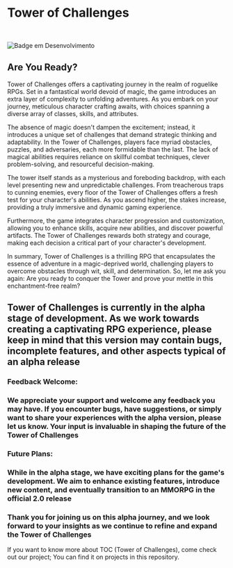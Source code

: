 # Tower of Challenges

<br>

![Badge em Desenvolvimento](http://img.shields.io/static/v1?label=STATUS&message=EM%20DESENVOLVIMENTO&color=GREEN&style=for-the-badge)

## Are You Ready?

Tower of Challenges offers a captivating journey in the realm of roguelike RPGs. Set in a fantastical world devoid of magic, the game introduces an extra layer of complexity to unfolding adventures. As you embark on your journey, meticulous character crafting awaits, with choices spanning a diverse array of classes, skills, and attributes.

The absence of magic doesn't dampen the excitement; instead, it introduces a unique set of challenges that demand strategic thinking and adaptability. In the Tower of Challenges, players face myriad obstacles, puzzles, and adversaries, each more formidable than the last. The lack of magical abilities requires reliance on skillful combat techniques, clever problem-solving, and resourceful decision-making.

The tower itself stands as a mysterious and foreboding backdrop, with each level presenting new and unpredictable challenges. From treacherous traps to cunning enemies, every floor of the Tower of Challenges offers a fresh test for your character's abilities. As you ascend higher, the stakes increase, providing a truly immersive and dynamic gaming experience.

Furthermore, the game integrates character progression and customization, allowing you to enhance skills, acquire new abilities, and discover powerful artifacts. The Tower of Challenges rewards both strategy and courage, making each decision a critical part of your character's development.

In summary, Tower of Challenges is a thrilling RPG that encapsulates the essence of adventure in a magic-deprived world, challenging players to overcome obstacles through wit, skill, and determination. So, let me ask you again: Are you ready to conquer the Tower and prove your mettle in this enchantment-free realm?

## Tower of Challenges is currently in the alpha stage of development. As we work towards creating a captivating RPG experience, please keep in mind that this version may contain bugs, incomplete features, and other aspects typical of an alpha release

### **Feedback Welcome:**

### We appreciate your support and welcome any feedback you may have. If you encounter bugs, have suggestions, or simply want to share your experiences with the alpha version, please let us know. Your input is invaluable in shaping the future of the Tower of Challenges

### **Future Plans:**

### While in the alpha stage, we have exciting plans for the game's development. We aim to enhance existing features, introduce new content, and eventually transition to an MMORPG in the official 2.0 release

### Thank you for joining us on this alpha journey, and we look forward to your insights as we continue to refine and expand the Tower of Challenges

If you want to know more about TOC (Tower of Challenges), come check out our project; You can find it on projects in this repository.
